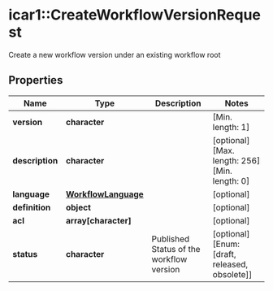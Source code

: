 # icar1::CreateWorkflowVersionRequest

Create a new workflow version under an existing workflow root

## Properties
Name | Type | Description | Notes
------------ | ------------- | ------------- | -------------
**version** | **character** |  | [Min. length: 1] 
**description** | **character** |  | [optional] [Max. length: 256] [Min. length: 0] 
**language** | [**WorkflowLanguage**](WorkflowLanguage.md) |  | [optional] 
**definition** | **object** |  | [optional] 
**acl** | **array[character]** |  | [optional] 
**status** | **character** | Published Status of the workflow version | [optional] [Enum: [draft, released, obsolete]] 


